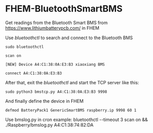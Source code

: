 # FHEM-BluetoothSmartBMS
Get readings from the Bluetooth Smart BMS from https://www.lithiumbatterypcb.com/ in FHEM

Use _bluetoothctl_ to search and connect to the Bluetooth BMS

    sudo bluetoothctl
    
    scan on
    
    [NEW] Device A4:C1:38:0A:E3:B3 xiaoxiang BMS
    
    connect A4:C1:38:0A:E3:B3

After that, exit the _bluetoothctl_ and start the TCP server like this:

    sudo python3 bmstcp.py A4:C1:38:0A:E3:B3 9998

And finally define the device in FHEM

    defmod BatteryPack1 GenericSmartBMS raspberry.ip 9998 60 1

Use bmslog.py in cron example:
    bluetoothctl --timeout 3 scan on && ./Raspberry/bmslog.py A4:C1:38:74:82:DA
